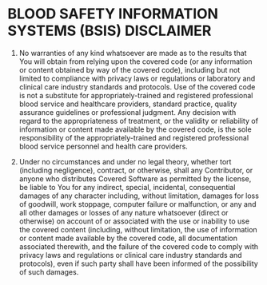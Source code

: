 # BLOOD SAFETY INFORMATION SYSTEMS (BSIS) DISCLAIMER
1. No warranties of any kind whatsoever are made as to the results that You will obtain from relying upon the covered code (or any information or content obtained by way of the covered code), including but not limited to compliance with privacy laws or regulations or laboratory and clinical care industry standards and protocols. Use of the covered code is not a substitute for appropriately-trained and registered professional blood service and healthcare providers, standard practice, quality assurance guidelines or professional judgment. Any decision with regard to the appropriateness of treatment, or the validity or reliability of information or content made available by the covered code, is the sole responsibility of the appropriately-trained and registered professional blood service personnel and health care providers.

2. Under no circumstances and under no legal theory, whether tort (including negligence), contract, or otherwise, shall any Contributor, or anyone who distributes Covered Software as permitted by the license, be liable to You for any indirect, special, incidental, consequential damages of any character including, without limitation, damages for loss of goodwill, work stoppage, computer failure or malfunction, or any and all other damages or losses of any nature whatsoever (direct or otherwise) on account of or associated with the use or inability to use the covered content (including, without limitation, the use of information or content made available by the covered code, all documentation associated therewith, and the failure of the covered code to comply with privacy laws and regulations or clinical care industry standards and protocols), even if such party shall have been informed of the possibility of such damages.
